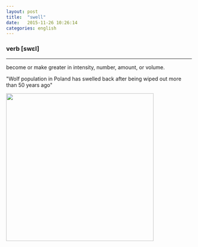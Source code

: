 ```yaml
---
layout: post
title:  "swell"
date:   2015-11-26 10:26:14
categories: english
---
```

### verb [swɛl]
-----------

become or make greater in intensity, number, amount, or volume.

"Wolf population in Poland has swelled back after being wiped out more than 50 years ago"

<img width='400' src="http://scienceinpoland.pap.pl/Data/Thumbs/_plugins/information/403362/MTAyNHg3Njg,18341552_18229266.jpg"/>